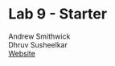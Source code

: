 # Lab 9 - Starter  
Andrew Smithwick  
Dhruv Susheelkar  
[Website](https://3dsa.github.io/Lab9_Starter/)
